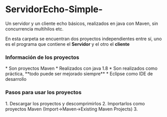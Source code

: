 # ServidorEcho-Simple-
Un servidor y un cliente echo básicos, realizados en java con Maven, sin concurrencia multihilos etc.

En esta carpeta se encuentran dos proyectos independientes entre sí, uno es el programa que contiene el **Servidor** y el otro el **cliente**
<h3>Información de los proyectos </h3>
* Son proyectos Maven
* Realizados con java 1.8 
* Son realizados como práctica, **todo puede ser mejorado siempre**
* Eclipse como IDE de desarrollo 

<h3>Pasos para usar los proyectos </h3>
1. Descargar los proyectos y descomprimirlos 
2. Importarlos como proyectos Maven (Import->Maven->Existing Maven Projects)  
3. 
